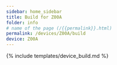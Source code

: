 ```yaml
---
sidebar: home_sidebar
title: Build for Z00A
folder: info
# name of the page (/{{permalink}}.html)
permalink: /devices/Z00A/build
device: Z00A
---
```

{% include templates/device_build.md %}
